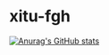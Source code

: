 # xitu-fgh
[![Anurag's GitHub stats](https://github-readme-stats.vercel.app/api?username=xjtu-fgh)](https://github.com/xjtu-fgh/github-readme-stats)
